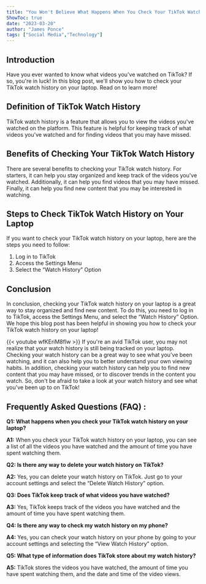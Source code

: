 ```yaml
---
title: "You Won't Believe What Happens When You Check Your TikTok Watch History on Your Laptop!"
ShowToc: true 
date: "2023-03-20"
author: "James Ponce" 
tags: ["Social Media","Technology"]
---
```

## Introduction

Have you ever wanted to know what videos you've watched on TikTok? If so, you're in luck! In this blog post, we'll show you how to check your TikTok watch history on your laptop. Read on to learn more!

## Definition of TikTok Watch History

TikTok watch history is a feature that allows you to view the videos you've watched on the platform. This feature is helpful for keeping track of what videos you've watched and for finding videos that you may have missed.

## Benefits of Checking Your TikTok Watch History

There are several benefits to checking your TikTok watch history. For starters, it can help you stay organized and keep track of the videos you've watched. Additionally, it can help you find videos that you may have missed. Finally, it can help you find new content that you may be interested in watching.

## Steps to Check TikTok Watch History on Your Laptop

If you want to check your TikTok watch history on your laptop, here are the steps you need to follow:

1. Log in to TikTok
2. Access the Settings Menu
3. Select the “Watch History” Option

## Conclusion

In conclusion, checking your TikTok watch history on your laptop is a great way to stay organized and find new content. To do this, you need to log in to TikTok, access the Settings Menu, and select the “Watch History” Option. We hope this blog post has been helpful in showing you how to check your TikTok watch history on your laptop!

{{< youtube wfKEriM8fIw >}} 
If you're an avid TikTok user, you may not realize that your watch history is still being tracked on your laptop. Checking your watch history can be a great way to see what you've been watching, and it can also help you to better understand your own viewing habits. In addition, checking your watch history can help you to find new content that you may have missed, or to discover trends in the content you watch. So, don't be afraid to take a look at your watch history and see what you've been up to on TikTok!

## Frequently Asked Questions (FAQ) :
**Q1: What happens when you check your TikTok watch history on your laptop?** 

**A1:** When you check your TikTok watch history on your laptop, you can see a list of all the videos you have watched and the amount of time you have spent watching them. 

**Q2: Is there any way to delete your watch history on TikTok?**

**A2:** Yes, you can delete your watch history on TikTok. Just go to your account settings and select the “Delete Watch History” option.

**Q3: Does TikTok keep track of what videos you have watched?**

**A3:** Yes, TikTok keeps track of the videos you have watched and the amount of time you have spent watching them.

**Q4: Is there any way to check my watch history on my phone?**

**A4:** Yes, you can check your watch history on your phone by going to your account settings and selecting the “View Watch History” option.

**Q5: What type of information does TikTok store about my watch history?**

**A5:** TikTok stores the videos you have watched, the amount of time you have spent watching them, and the date and time of the video views.


